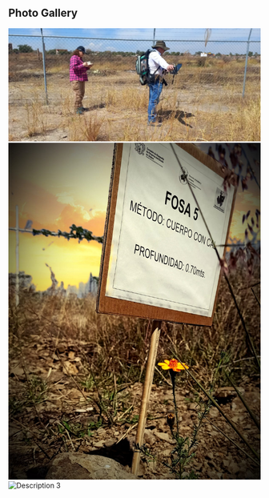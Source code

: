 <h2>Photo Gallery</h2>

<div class="gallery">
  <img src="https://github.com/FOUND-project/found-project.github.io/blob/master/assets/WhatsApp%20Image%202025-03-22%20at%2019.01.22%20(1).jpeg" alt="Description 1">
  <img src="https://github.com/FOUND-project/found-project.github.io/blob/70206a6b5788f7204524bfdd4e1a6c365668b75d/assets/WhatsApp%20Image%202025-03-22%20at%2019.01.44.jpeg" alt="Description 2">
  <img src="/assets/gallery/image3.jpg" alt="Description 3">
  <!-- continue with the rest -->
</div>
